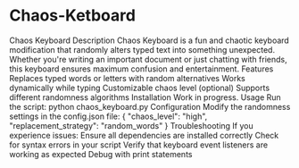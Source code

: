 # Chaos-Ketboard
Chaos Keyboard
Description
Chaos Keyboard is a fun and chaotic keyboard modification that randomly alters typed text into something unexpected. Whether you're writing an important document or just chatting with friends, this keyboard ensures maximum confusion and entertainment.
Features
Replaces typed words or letters with random alternatives
Works dynamically while typing
Customizable chaos level (optional)
Supports different randomness algorithms
Installation
Work in progress.
Usage
Run the script:
python chaos_keyboard.py
Configuration
Modify the randomness settings in the config.json file:
{
  "chaos_level": "high",  
  "replacement_strategy": "random_words"
}
Troubleshooting
If you experience issues:
Ensure all dependencies are installed correctly
Check for syntax errors in your script
Verify that keyboard event listeners are working as expected
Debug with print statements

